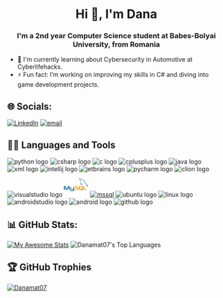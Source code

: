<h1 align="center">Hi 👋, I'm Dana</h1>
<h3 align="center">I'm a 2nd year Computer Science student at Babes-Bolyai University, from Romania</h3>

  - 🔭 I'm currently learning about Cybersecurity in Automotive at Cyberlifehacks.
  - ⚡ Fun fact: I’m working on improving my skills in C# and diving into game development projects.

## 🌐 Socials:
[![LinkedIn](https://img.shields.io/badge/LinkedIn-%230077B5.svg?logo=linkedin&logoColor=white)](https://linkedin.com/in/dana-maria-matei-b17282310) [![email](https://img.shields.io/badge/Email-D14836?logo=gmail&logoColor=white)](mailto:marydanamat@gmail.com) 

## 👨‍💻 Languages and Tools
<div align="left">
  <img src="https://cdn.jsdelivr.net/gh/devicons/devicon/icons/python/python-original.svg" height="50" alt="python logo"  />
  <img src="https://cdn.jsdelivr.net/gh/devicons/devicon/icons/csharp/csharp-original.svg" height="50" alt="csharp logo"  />
  <img src="https://cdn.jsdelivr.net/gh/devicons/devicon/icons/c/c-original.svg" height="50" alt="c logo"  />
  <img src="https://cdn.jsdelivr.net/gh/devicons/devicon/icons/cplusplus/cplusplus-original.svg" height="50" alt="cplusplus logo"  />
  <img src="https://cdn.jsdelivr.net/gh/devicons/devicon/icons/java/java-original.svg" height="50" alt="java logo"  />
  <img src="https://cdn.jsdelivr.net/gh/devicons/devicon/icons/xml/xml-original.svg" height="50" alt="xml logo"  />
  <img src="https://cdn.jsdelivr.net/gh/devicons/devicon/icons/intellij/intellij-original.svg" height="50" alt="intellij logo"  />
  <img src="https://cdn.jsdelivr.net/gh/devicons/devicon/icons/jetbrains/jetbrains-original.svg" height="50" alt="jetbrains logo"  />
  <img src="https://cdn.jsdelivr.net/gh/devicons/devicon/icons/pycharm/pycharm-original.svg" height="50" alt="pycharm logo"  />
  <img src="https://cdn.jsdelivr.net/gh/devicons/devicon/icons/clion/clion-original.svg" height="50" alt="clion logo"  />
  <img src="https://cdn.jsdelivr.net/gh/devicons/devicon/icons/visualstudio/visualstudio-plain.svg" height="50" alt="visualstudio logo"  />
  <a target="_blank" href="https://raw.githubusercontent.com/devicons/devicon/master/icons/mysql/mysql-original-wordmark.svg" style="display: inline-block;"><img src="https://raw.githubusercontent.com/devicons/devicon/master/icons/mysql/mysql-original-wordmark.svg" alt="mysql" width="56" height="56" /></a>
  <a target="_blank" href="https://www.svgrepo.com/show/303229/microsoft-sql-server-logo.svg" style="display: inline-block;"><img src="https://www.svgrepo.com/show/303229/microsoft-sql-server-logo.svg" alt="mssql" width="56" height="56" /></a>
  <img src="https://cdn.jsdelivr.net/gh/devicons/devicon/icons/ubuntu/ubuntu-plain.svg" height="50" alt="ubuntu logo"  />
  <img src="https://cdn.jsdelivr.net/gh/devicons/devicon/icons/linux/linux-original.svg" height="50" alt="linux logo"  />
  <img src="https://cdn.jsdelivr.net/gh/devicons/devicon/icons/androidstudio/androidstudio-original.svg" height="50" alt="androidstudio logo"  />
  <img src="https://cdn.jsdelivr.net/gh/devicons/devicon/icons/android/android-original.svg" height="50" alt="android logo"  />
  <img src="https://cdn.jsdelivr.net/gh/devicons/devicon/icons/github/github-original.svg" height="50" alt="github logo"  />
</div>


## 📊 GitHub Stats:
[![My Awesome Stats](https://awesome-github-stats.azurewebsites.net/user-stats/Danamat07?cardType=github&theme=highcontrast&preferLogin=false)](https://git.io/awesome-stats-card)
![Danamat07's Top Languages](https://github-readme-stats.vercel.app/api/top-langs/?username=Danamat07&theme=highcontrast&show_icons=true&hide_border=false&layout=compact)

## 🏆 GitHub Trophies
<p><a href="https://github.com/ryo-ma/github-profile-trophy"><img src="https://github-profile-trophy.vercel.app/?username=Danamat07" alt="Danamat07" /></a></p>
